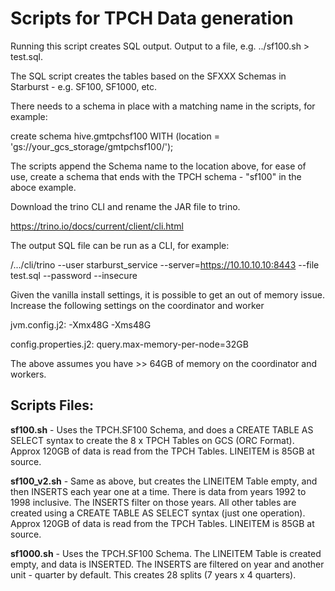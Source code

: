# Scripts for TPCH Data generation

Running this script creates SQL output. Output to a file, e.g. ../sf100.sh > test.sql.

The SQL script creates the tables based on the SFXXX Schemas in Starburst - e.g. SF100, SF1000, etc.

There needs to a schema in place with a matching name in the scripts, for example:

create schema hive.gmtpchsf100 WITH (location = 'gs://your_gcs_storage/gmtpchsf100/');

The scripts append the Schema name to the location above, for ease of use, create a schema that ends with the TPCH schema - "sf100" in the aboce example. 

Download the trino CLI and rename the JAR file to trino.

https://trino.io/docs/current/client/cli.html

The output SQL file can be run as a CLI, for example: 

/.../cli/trino --user starburst_service  --server=https://10.10.10.10:8443 --file test.sql --password --insecure 

Given the vanilla install settings, it is possible to get an out of memory issue.
Increase the following settings on the coordinator and worker

jvm.config.j2:
-Xmx48G
-Xms48G

config.properties.j2:
query.max-memory-per-node=32GB

The above assumes you have >> 64GB of memory on the coordinator and workers.

## Scripts Files:</br>
**sf100.sh** - Uses the TPCH.SF100 Schema, and does a CREATE TABLE AS SELECT syntax to create the 8 x TPCH Tables on GCS (ORC Format). Approx 120GB of data is read from the TPCH Tables. LINEITEM is 85GB at source.</br>

**sf100_v2.sh** - Same as above, but creates the LINEITEM Table empty, and then INSERTS each year one at a time. There is data from years 1992 to 1998 inclusive. The INSERTS filter on those years. All other tables are created using a CREATE TABLE AS SELECT syntax (just one operation). Approx 120GB of data is read from the TPCH Tables. LINEITEM is 85GB at source.</br>

**sf1000.sh** - Uses the TPCH.SF100 Schema. The LINEITEM Table is created empty, and data is INSERTED. The INSERTS are filtered on year and another unit - quarter by default. This creates 28 splits (7 years x 4 quarters).  </br>

